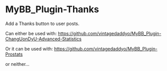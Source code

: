 # MyBB_Plugin-Thanks
Add a Thanks button to user posts.


Can either be used with: https://github.com/vintagedaddyo/MyBB_Plugin-ChangUonDyU-Advanced-Statistics

Or it can be used with: https://github.com/vintagedaddyo/MyBB_Plugin-Prostats

or neither...
